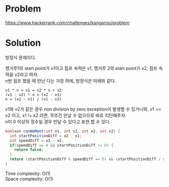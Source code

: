 # Problem
https://www.hackerrank.com/challenges/kangaroo/problem

# Solution
방정식 문제이다. 

캥거루1의 start point가 x1이고 점프 속력은 v1, 캥거루 2의 start point가 x2, 점프 속력을 v2라고 하자.<br/>
n번 점프 했을 때 만난 다는 가정 하에, 방정식은 아래와 같다.<br/>
```
v1 * n + x1 = v2 * n + x2
(v1 - v2) * n = (x2 - x1)
n = (x2 - x1) / (v1 - v2)
```

v1와 v2가 같은 경우 non division by zero exception이 발생할 수 있거니와, v1 == v2 이고, x1 != x2 라면, 무조건 만날 수 없으므로 바로 리턴해주자.<br/>
n이 0 이상의 정수일 경우 만날 수 있다고 표현 할 수 있다.


```java
boolean canWeMeet(int x1, int v1, int x2, int v2) {
  int startPositionDiff = x2 - x1;
  int speedDiff = v1 - v2;
  if(speedDiff == 0 && startPositionDiff != 0) {
    return false;
  }
  return (startPositionDiff % speedDiff == 0) && (startPositionDiff / speedDiff >= 0);
}
```

Time complexity: O(1)<br/>
Space complexity: O(1)
